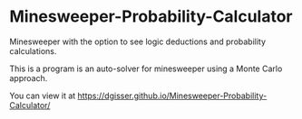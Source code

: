 # Minesweeper-Probability-Calculator
Minesweeper with the option to see logic deductions and probability calculations. 

This is a program is an auto-solver for minesweeper using a Monte Carlo approach.

You can view it at https://dgisser.github.io/Minesweeper-Probability-Calculator/
